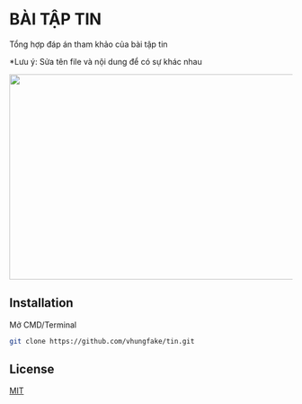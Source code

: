# BÀI TẬP TIN

Tổng hợp đáp án tham khảo của bài tập tin

*Lưu ý: Sửa tên file và nội dung để có sự khác nhau

<img src="https://thumbs.gfycat.com/JubilantDiligentAmmonite-max-1mb.gif" width="648" height="365" />

## Installation

Mở CMD/Terminal

```bash
git clone https://github.com/vhungfake/tin.git
```

## License
[MIT](https://choosealicense.com/licenses/mit/)
